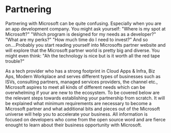 # Partnering
Partnering with Microsoft can be quite confusing. Especially when you are an app development company. You might ask yourself: "Where is my spot at Microsoft?" "Which program is designed for my needs as a developer?" "What are my perks?" "How much time do I need to invest?" And so on....Probably you start reading yourself into Microsofts partner website and will explore that the Microsoft partner world is pretty big and diverse. You might even think: "Ah the technology is nice but is it worth all the red tape trouble?"

As a tech provider who has a strong footprint in Cloud Apps & Infra, Biz Aps, Modern Workplace and serves different types of businesses such as ISVs, consulting partners, managed services providers, the channel etc., Microsoft aspires to meet all kinds of different needs which can be overwhelming if your are new to the ecosystem. To be covered below are the relevant steps towards establishing your partnership from scratch. It will be explained what minimum requirements are necessary to become a Microsoft partner and what additional bits and pieces out of the Microsoft universe will help you to accelerate your business. All information is focused on developers who come from the open source word and are fierce enought to learn about their business opportunity with Microsoft.
